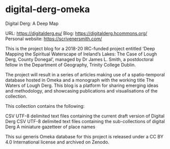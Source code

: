 # digital-derg-omeka
Digital Derg: A Deep Map

URL: https://digitalderg.eu/
Blog: https://digitalderg.hcommons.org/
Personal website: https://scrivenersmith.com/

This is the project blog for a 2018-20 IRC-funded project entitled ‘Deep Mapping the Spiritual Waterscape of Ireland’s Lakes: The Case of Lough Derg, County Donegal’, managed by Dr James L. Smith, a postdoctoral fellow in the Department of Geography, Trinity College Dublin.

The project will result in a series of articles making use of a spatio-temporal database hosted in Omeka and a monograph with the working title The Waters of Lough Derg. This blog is a platform for sharing emerging ideas and methodology, and showcasing publications and visualisations of the collection.

This collection contains the following:

CSV UTF-8 delimited text files containing the current draft version of Digital Derg
CSV UTF-8 delimited text files containing the sub-collections of digital Derg
A miniature gazetteer of place names

This sui generis Omeka database for this project is released under a CC BY 4.0 International license and archived on Zenodo.
